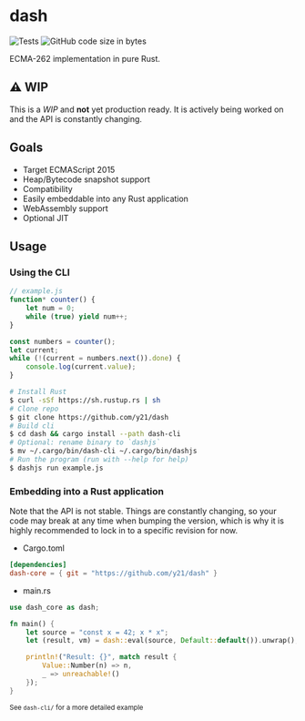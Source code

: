 # dash
![Tests](https://github.com/y21/dash/actions/workflows/test.yml/badge.svg)
![GitHub code size in bytes](https://img.shields.io/github/languages/code-size/y21/dash)

ECMA-262 implementation in pure Rust. 

## ⚠️ WIP
This is a *WIP* and **not** yet production ready. It is actively being worked on and the API is constantly changing.

## Goals
- Target ECMAScript 2015
- Heap/Bytecode snapshot support
- Compatibility
- Easily embeddable into any Rust application
- WebAssembly support
- Optional JIT

## Usage
### Using the CLI
```js
// example.js
function* counter() {
    let num = 0;
    while (true) yield num++;
}

const numbers = counter();
let current;
while (!(current = numbers.next()).done) {
    console.log(current.value);
}

```
```sh
# Install Rust
$ curl -sSf https://sh.rustup.rs | sh
# Clone repo
$ git clone https://github.com/y21/dash
# Build cli
$ cd dash && cargo install --path dash-cli
# Optional: rename binary to `dashjs`
$ mv ~/.cargo/bin/dash-cli ~/.cargo/bin/dashjs
# Run the program (run with --help for help)
$ dashjs run example.js
```

### Embedding into a Rust application
Note that the API is not stable. Things are constantly changing, so your code may break at any time when bumping the version, which is why it is highly recommended to lock in to a specific revision for now.

- Cargo.toml
```toml
[dependencies]
dash-core = { git = "https://github.com/y21/dash" }
```
- main.rs
```rs
use dash_core as dash;

fn main() {
    let source = "const x = 42; x * x";
    let (result, vm) = dash::eval(source, Default::default()).unwrap();

    println!("Result: {}", match result {
        Value::Number(n) => n,
        _ => unreachable!()
    });
}
```
<sub>See `dash-cli/` for a more detailed example</sub>

